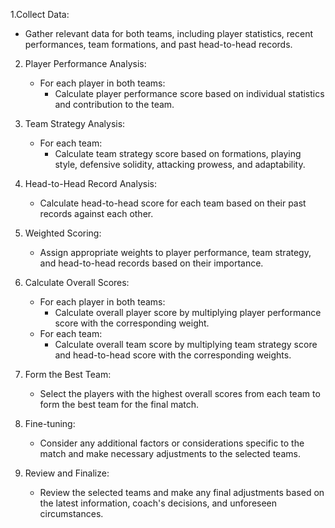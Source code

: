 
1.Collect Data:
   - Gather relevant data for both teams, including player statistics, recent performances, team formations, and past head-to-head records.

2. Player Performance Analysis:
   - For each player in both teams:
     - Calculate player performance score based on individual statistics and contribution to the team.

3. Team Strategy Analysis:
   - For each team:
     - Calculate team strategy score based on formations, playing style, defensive solidity, attacking prowess, and adaptability.

4. Head-to-Head Record Analysis:
   - Calculate head-to-head score for each team based on their past records against each other.

5. Weighted Scoring:
   - Assign appropriate weights to player performance, team strategy, and head-to-head records based on their importance.

6. Calculate Overall Scores:
   - For each player in both teams:
     - Calculate overall player score by multiplying player performance score with the corresponding weight.
   - For each team:
     - Calculate overall team score by multiplying team strategy score and head-to-head score with the corresponding weights.

7. Form the Best Team:
   - Select the players with the highest overall scores from each team to form the best team for the final match.

8. Fine-tuning:
   - Consider any additional factors or considerations specific to the match and make necessary adjustments to the selected teams.

9. Review and Finalize:
   - Review the selected teams and make any final adjustments based on the latest information, coach's decisions, and unforeseen circumstances.

